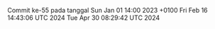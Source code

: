 Commit ke-55 pada tanggal Sun Jan 01 14:00 2023 +0100
Fri Feb 16 14:43:06 UTC 2024
Tue Apr 30 08:29:42 UTC 2024
